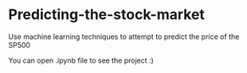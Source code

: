 # Predicting-the-stock-market
Use machine learning techniques to attempt to predict the price of the SP500

You can open .ipynb file to see the project :)
